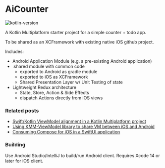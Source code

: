 # AiCounter 

![kotlin-version](https://img.shields.io/badge/kotlin-1.9.20-blue)



A Kotlin Multiplatform starter project for a simple counter + todo app.  

To be shared as an XCFramework with existing native iOS github project.

Includes:

- Android Application Module (e.g. a pre-existing Android application)
- :shared module with common code 
  - exported to Android as gradle module
  - exported to iOS as XCFramework
  - Shared Presentation Layer w/ Unit Testing of state 
- Lightweight Redux architecture
  - State, Store, Action & Side Effects
  - dispatch Actions directly from iOS views 


### Related posts

* [Swift/Kotlin ViewModel alignment in a Kotlin Multiplatform project](https://johnoreilly.dev/posts/swift-kotlin-viewmodel-kmm-comparison/)
* [Using KMM-ViewModel library to share VM between iOS and Android](https://johnoreilly.dev/posts/kmm-viewmodel/)
* [Consuming Compose for iOS in a SwiftUI application](https://johnoreilly.dev/posts/swiftui-compose-ios/)

### Building

Use Android Studio/IntelliJ to build/run Android client.
Requires Xcode 14 or later for iOS client.



